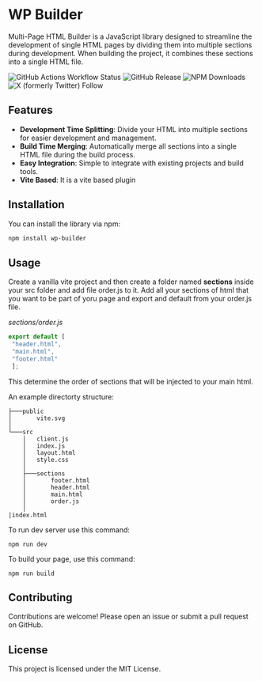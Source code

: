 # WP Builder

Multi-Page HTML Builder is a JavaScript library designed to streamline the development of single HTML pages by dividing them into multiple sections during development. When building the project, it combines these sections into a single HTML file.

![GitHub Actions Workflow Status](https://img.shields.io/github/actions/workflow/status/brimmann/sketchycodeglyn/.github%2Fworkflows%2Frelease.yml?branch=main)
![GitHub Release](https://img.shields.io/github/v/release/brimmann/webpage-builder)
![NPM Downloads](https://img.shields.io/npm/dw/webpage-builder)
![X (formerly Twitter) Follow](https://img.shields.io/twitter/follow/brimmannn?style=social)

## Features

- **Development Time Splitting**: Divide your HTML into multiple sections for easier development and management.
- **Build Time Merging**: Automatically merge all sections into a single HTML file during the build process.
- **Easy Integration**: Simple to integrate with existing projects and build tools.
- **Vite Based**: It is a vite based plugin

## Installation

You can install the library via npm:

```bash
npm install wp-builder
```

## Usage
Create a vanilla vite project and then create a folder named **sections** inside your src folder and add file order.js to it. Add all your sections of html that you want to be part of yoru page and export and default from your order.js file.

*sections/order.js*
```javascript
export default [
 "header.html",
 "main.html",
 "footer.html"
 ];

```

This determine the order of sections that will be injected to your main html.

An example directorty structure:
```terminal
├───public
│       vite.svg
│       
└───src
    │   client.js
    │   index.js
    │   layout.html
    │   style.css
    │   
    ├───sections
    │       footer.html
    │       header.html
    │       main.html
    │       order.js
    │       
|index.html
```

To run dev server use this command:

```terminal
npm run dev
```
To build your page, use this command:
```terminal
npm run build
``` 

## Contributing
Contributions are welcome! Please open an issue or submit a pull request on GitHub.

## License
This project is licensed under the MIT License.


